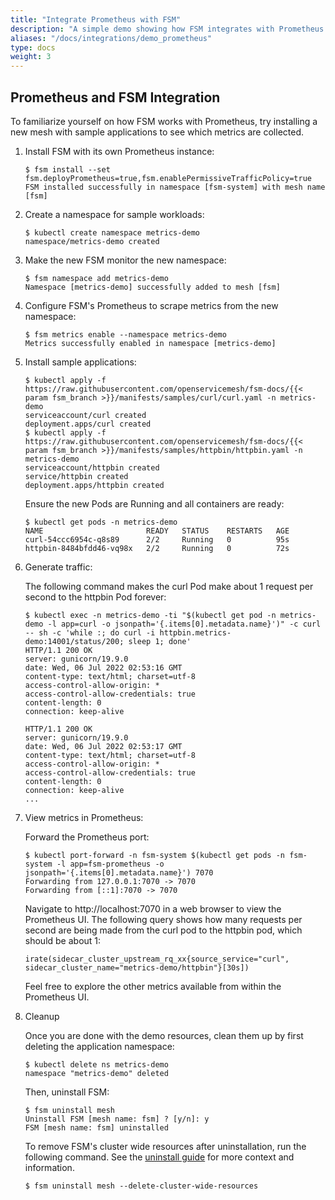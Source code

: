 ```yaml
---
title: "Integrate Prometheus with FSM"
description: "A simple demo showing how FSM integrates with Prometheus for metrics"
aliases: "/docs/integrations/demo_prometheus"
type: docs
weight: 3
---
```


## Prometheus and FSM Integration

To familiarize yourself on how FSM works with Prometheus, try installing a new mesh with sample applications to see which metrics are collected.

1. Install FSM with its own Prometheus instance:

   ```console
   $ fsm install --set fsm.deployPrometheus=true,fsm.enablePermissiveTrafficPolicy=true
   FSM installed successfully in namespace [fsm-system] with mesh name [fsm]
   ```

1. Create a namespace for sample workloads:

   ```console
   $ kubectl create namespace metrics-demo
   namespace/metrics-demo created
   ```

1. Make the new FSM monitor the new namespace:

   ```console
   $ fsm namespace add metrics-demo
   Namespace [metrics-demo] successfully added to mesh [fsm]
   ```

1. Configure FSM's Prometheus to scrape metrics from the new namespace:

   ```console
   $ fsm metrics enable --namespace metrics-demo
   Metrics successfully enabled in namespace [metrics-demo]
   ```

1. Install sample applications:

   ```console
   $ kubectl apply -f https://raw.githubusercontent.com/openservicemesh/fsm-docs/{{< param fsm_branch >}}/manifests/samples/curl/curl.yaml -n metrics-demo
   serviceaccount/curl created
   deployment.apps/curl created
   $ kubectl apply -f https://raw.githubusercontent.com/openservicemesh/fsm-docs/{{< param fsm_branch >}}/manifests/samples/httpbin/httpbin.yaml -n metrics-demo
   serviceaccount/httpbin created
   service/httpbin created
   deployment.apps/httpbin created
   ```

   Ensure the new Pods are Running and all containers are ready:

   ```console
   $ kubectl get pods -n metrics-demo
   NAME                       READY   STATUS    RESTARTS   AGE
   curl-54ccc6954c-q8s89      2/2     Running   0          95s
   httpbin-8484bfdd46-vq98x   2/2     Running   0          72s
   ```

1. Generate traffic:

   The following command makes the curl Pod make about 1 request per second to the httpbin Pod forever:

   ```console
   $ kubectl exec -n metrics-demo -ti "$(kubectl get pod -n metrics-demo -l app=curl -o jsonpath='{.items[0].metadata.name}')" -c curl -- sh -c 'while :; do curl -i httpbin.metrics-demo:14001/status/200; sleep 1; done'
   HTTP/1.1 200 OK
   server: gunicorn/19.9.0
   date: Wed, 06 Jul 2022 02:53:16 GMT
   content-type: text/html; charset=utf-8
   access-control-allow-origin: *
   access-control-allow-credentials: true
   content-length: 0
   connection: keep-alive

   HTTP/1.1 200 OK
   server: gunicorn/19.9.0
   date: Wed, 06 Jul 2022 02:53:17 GMT
   content-type: text/html; charset=utf-8
   access-control-allow-origin: *
   access-control-allow-credentials: true
   content-length: 0
   connection: keep-alive
   ...
   ```

1. View metrics in Prometheus:

   Forward the Prometheus port:

   ```console
   $ kubectl port-forward -n fsm-system $(kubectl get pods -n fsm-system -l app=fsm-prometheus -o jsonpath='{.items[0].metadata.name}') 7070
   Forwarding from 127.0.0.1:7070 -> 7070
   Forwarding from [::1]:7070 -> 7070
   ```

   Navigate to http://localhost:7070 in a web browser to view the Prometheus UI. The following query shows how many requests per second are being made from the curl pod to the httpbin pod, which should be about 1:

   ```
   irate(sidecar_cluster_upstream_rq_xx{source_service="curl", sidecar_cluster_name="metrics-demo/httpbin"}[30s])
   ```

   Feel free to explore the other metrics available from within the Prometheus UI.

1. Cleanup

   Once you are done with the demo resources, clean them up by first deleting the application namespace:

   ```console
   $ kubectl delete ns metrics-demo
   namespace "metrics-demo" deleted
   ```

   Then, uninstall FSM:

   ```
   $ fsm uninstall mesh
   Uninstall FSM [mesh name: fsm] ? [y/n]: y
   FSM [mesh name: fsm] uninstalled
   ```

   To remove FSM's cluster wide resources after uninstallation, run the following command. See the [uninstall guide](/guides/uninstall/) for more context and information.

   ```console
   $ fsm uninstall mesh --delete-cluster-wide-resources
   ```